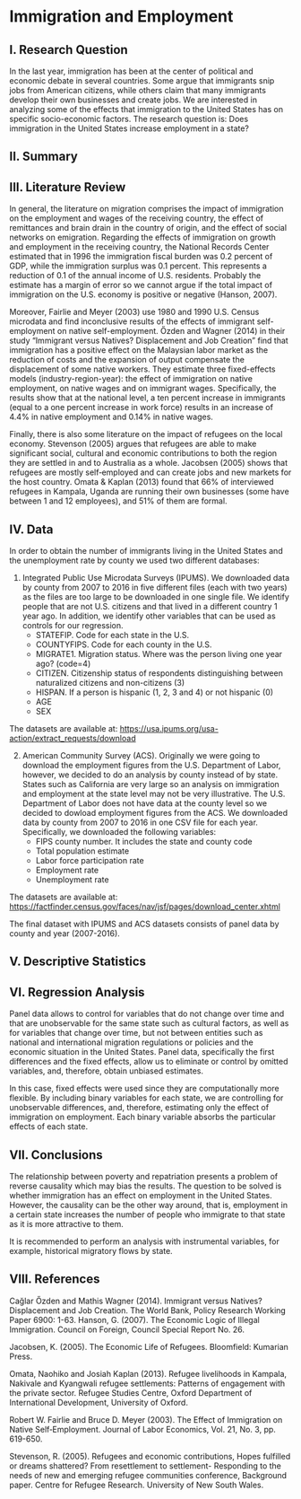 # Immigration and Employment

## I. Research Question

In the last year, immigration has been at the center of political and economic debate in several countries. Some argue that immigrants snip jobs from American citizens, while others claim that many immigrants develop their own businesses and create jobs. We are interested in analyzing some of the effects that immigration to the United States has on specific socio-economic factors. The research question is: Does immigration in the United States increase employment in a state?

## II. Summary



## III. Literature Review

In general, the literature on migration comprises the impact of immigration on the employment and wages of the receiving country, the effect of remittances and brain drain in the country of origin, and the effect of social networks on emigration. Regarding the effects of immigration on growth and employment in the receiving country, the National Records Center estimated that in 1996 the immigration fiscal burden was 0.2 percent of GDP, while the immigration surplus was 0.1 percent. This represents a reduction of 0.1 of the annual income of U.S. residents. Probably the estimate has a margin of error so we cannot argue if the total impact of immigration on the U.S. economy is positive or negative (Hanson, 2007).

Moreover, Fairlie and Meyer (2003) use 1980 and 1990 U.S. Census microdata and find inconclusive results of the effects of immigrant self-employment on native self-employment. Őzden and Wagner (2014) in their study “Immigrant versus Natives? Displacement and Job Creation” find that immigration has a positive effect on the Malaysian labor market as the reduction of costs and the expansion of output compensate the displacement of some native workers. They estimate three fixed-effects models (industry-region-year): the effect of immigration on native employment, on native wages and on immigrant wages. Specifically, the results show that at the national level, a ten percent increase in immigrants (equal to a one percent increase in work force) results in an increase of 4.4% in native employment and 0.14% in native wages. 

Finally, there is also some literature on the impact of refugees on the local economy. Stevenson (2005) argues that refugees are able to make significant social, cultural and economic contributions to both the region they are settled in and to Australia as a whole. Jacobsen (2005) shows that refugees are mostly self‐employed and can create jobs and new markets for the host country. Omata & Kaplan (2013) found that 66% of interviewed refugees in Kampala, Uganda are running their own businesses (some have between 1 and 12 employees), and 51% of them are formal.

## IV. Data

In order to obtain the number of immigrants living in the United States and the unemployment rate by county we used two different databases:

1. Integrated Public Use Microdata Surveys (IPUMS). We downloaded data by county from 2007 to 2016 in five different files (each with two years) as the files are too large to be downloaded in one single file. We identify people that are not U.S. citizens and that lived in a different country 1 year ago. In addition, we identify other variables that can be used as controls for our regression.
    - STATEFIP. Code for each state in the U.S.
    - COUNTYFIPS. Code for each county in the U.S.
    - MIGRATE1. Migration status. Where was the person living one year ago? (code=4)
    - CITIZEN. Citizenship status of respondents distinguishing between naturalized citizens and non-citizens (3)
    - HISPAN. If a person is hispanic (1, 2, 3 and 4) or not hispanic (0)
    - AGE
    - SEX

The datasets are available at: https://usa.ipums.org/usa-action/extract_requests/download

2. American Community Survey (ACS). Originally we were going to download the employment figures from the U.S. Department of Labor, however, we decided to do an analysis by county instead of by state. States such as California are very large so an analysis on immigration and employment at the state level may not be very illustrative. The U.S. Department of Labor does not have data at the county level so we decided to dowload employment figures from the ACS. We downloaded data by county from 2007 to 2016 in one CSV file for each year. Specifically, we downloaded the following variables:
    - FIPS county number. It includes the state and county code
    - Total population estimate
    - Labor force participation rate
    - Employment rate
    - Unemployment rate

The datasets are available at: https://factfinder.census.gov/faces/nav/jsf/pages/download_center.xhtml

The final dataset with IPUMS and ACS datasets consists of panel data by county and year (2007-2016).

## V. Descriptive Statistics



## VI. Regression Analysis



Panel data allows to control for variables that do not change over time and that are unobservable for the same state such as cultural factors, as well as for variables that change over time, but not between entities such as national and international migration regulations or policies and the economic situation in the United States. Panel data, specifically the first differences and the fixed effects, allow us to eliminate or control by omitted variables, and, therefore, obtain unbiased estimates.

In this case, fixed effects were used since they are computationally more flexible. By including binary variables for each state, we are controlling for unobservable differences, and, therefore, estimating only the effect of immigration on employment. Each binary variable absorbs the particular effects of each state.

## VII. Conclusions

The relationship between poverty and repatriation presents a problem of reverse causality which may bias the results. The question to be solved is whether immigration has an effect on employment in the United States. However, the causality can be the other way around, that is, employment in a certain state increases the number of people who immigrate to that state as it is more attractive to them.

It is recommended to perform an analysis with instrumental variables, for example, historical migratory flows by state.

## VIII. References

Cağlar Őzden and Mathis Wagner (2014). Immigrant versus Natives? Displacement and Job Creation. The World Bank, Policy Research Working Paper 6900: 1-63.
Hanson, G. (2007). The Economic Logic of Illegal Immigration. Council on Foreign, Council Special Report No. 26.

Jacobsen, K. (2005). The Economic Life of Refugees. Bloomfield: Kumarian Press.

Omata, Naohiko and Josiah Kaplan (2013). Refugee livelihoods in Kampala, Nakivale and Kyangwali refugee settlements: Patterns of engagement with the private sector. Refugee Studies Centre, Oxford Department of International Development, University of Oxford.

Robert W. Fairlie and  Bruce D. Meyer (2003). The Effect of Immigration on Native Self‐Employment. Journal of Labor Economics, Vol. 21, No. 3, pp. 619-650.

Stevenson, R. (2005). Refugees and economic contributions, Hopes fulfilled or dreams shattered? From resettlement to settlement- Responding to the needs of new and emerging refugee communities conference, Background paper. Centre for Refugee Research. University of New South Wales.
